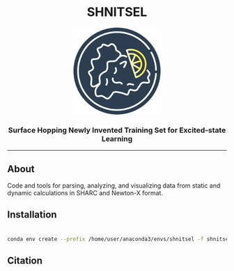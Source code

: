 <div align="center">
  <h1>SHNITSEL</h1>
  <img src="https://github.com/SHNITSEL/shnitsel-tools/blob/main/shnitsel_logo.png" alt="SHNITSEL Logo" width="200px">
  <h3>Surface Hopping Newly Invented Training Set for Excited-state Learning</h3>
</div>

--------------------

## About

Code and tools for parsing, analyzing, and visualizing data from static and dynamic calculations in SHARC and Newton-X format.

## Installation

```bash

conda env create --prefix /home/user/anaconda3/envs/shnitsel -f shnitsel-tools.yml
```
## Citation

